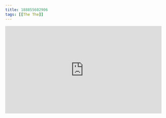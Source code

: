 ```yaml
---
title: 188855602906
tags: [[The The]]
---
```

<iframe allow="accelerometer; autoplay; clipboard-write; encrypted-media; gyroscope; picture-in-picture" allowfullscreen="" frameborder="0" height="281" id="youtube_iframe" src="https://www.youtube.com/embed/wYhaBApV8GU?feature=oembed&amp;enablejsapi=1&amp;origin=https://safe.txmblr.com&amp;wmode=opaque" width="500"></iframe>